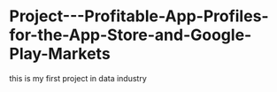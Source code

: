# Project---Profitable-App-Profiles-for-the-App-Store-and-Google-Play-Markets
this is my first project in data industry
